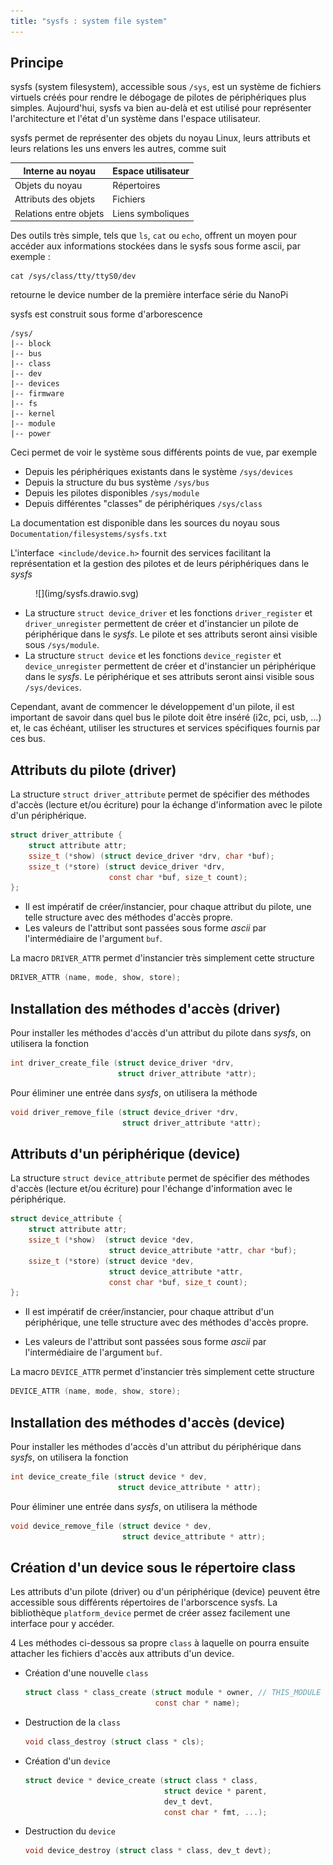 ```yaml
---
title: "sysfs : system file system"
---
```


## Principe

sysfs (system filesystem), accessible sous `/sys`, est un système de fichiers
virtuels créés pour rendre le débogage de pilotes de périphériques plus
simples. Aujourd'hui, sysfs va bien au-delà et est utilisé pour représenter
l'architecture et l'état d'un système dans l'espace utilisateur.

sysfs permet de représenter des objets du noyau Linux, leurs attributs et leurs
relations les uns envers les autres, comme suit

| Interne au noyau       | Espace utilisateur |
| ---------------------- | ------------------ |
| Objets du noyau        | Répertoires        |
| Attributs des objets   | Fichiers           |
| Relations entre objets | Liens symboliques  |

Des outils très simple, tels que `ls`, `cat` ou `echo`, offrent un moyen pour
accéder aux informations stockées dans le sysfs sous forme ascii, par exemple :

```shell
cat /sys/class/tty/ttyS0/dev
```

retourne le device number de la première interface série du NanoPi

sysfs est construit sous forme d'arborescence

``` text
/sys/
|-- block
|-- bus
|-- class
|-- dev
|-- devices
|-- firmware
|-- fs
|-- kernel
|-- module
|-- power
```

Ceci permet de voir le système sous différents points de vue, par exemple

- Depuis les périphériques existants dans le système `/sys/devices`
- Depuis la structure du bus système `/sys/bus`
- Depuis les pilotes disponibles `/sys/module`
- Depuis différentes "classes" de périphériques `/sys/class`

La documentation est disponible dans les sources du noyau sous
`Documentation/filesystems/sysfs.txt`

L'interface` <include/device.h>` fournit des services facilitant la représentation
et la gestion des pilotes et de leurs périphériques dans le _sysfs_

<figure markdown>
![](img/sysfs.drawio.svg)
</figure>

- La structure `struct device_driver` et les fonctions `driver_register` et
  `driver_unregister` permettent de créer et d'instancier un pilote de périphérique
  dans le _sysfs_. Le pilote et ses attributs seront ainsi visible sous `/sys/module`.
- La structure `struct device` et les fonctions `device_register` et
  `device_unregister` permettent de créer et d'instancier un périphérique dans le
  _sysfs_. Le périphérique et ses attributs seront ainsi visible sous `/sys/devices`.


Cependant, avant de commencer le développement d'un pilote, il est important de
savoir dans quel bus le pilote doit être inséré (i2c, pci, usb, …) et, le cas échéant,
utiliser les structures et services spécifiques fournis par ces bus.

## Attributs du pilote (driver)

La structure `struct driver_attribute` permet de spécifier des méthodes
d'accès (lecture et/ou écriture) pour la échange d'information avec le pilote
d'un périphérique.

```c
struct driver_attribute {
    struct attribute attr;
    ssize_t (*show) (struct device_driver *drv, char *buf);
    ssize_t (*store) (struct device_driver *drv,
                      const char *buf, size_t count);
};
```

- Il est impératif de créer/instancier, pour chaque attribut du pilote, une telle
structure avec des méthodes d'accès propre.
- Les valeurs de l'attribut sont passées sous forme _ascii_ par l'intermédiaire de
l'argument `buf`.

La macro `DRIVER_ATTR` permet d'instancier très simplement cette structure

```c
DRIVER_ATTR (name, mode, show, store);
```

## Installation des méthodes d'accès (driver)


Pour installer les méthodes d'accès d'un attribut du pilote dans _sysfs_, on
utilisera la fonction

```c
int driver_create_file (struct device_driver *drv,
                        struct driver_attribute *attr);
```

Pour éliminer une entrée dans _sysfs_, on utilisera la méthode

```c
void driver_remove_file (struct device_driver *drv,
                         struct driver_attribute *attr);
```
## Attributs d'un périphérique (device)

La structure `struct device_attribute` permet de spécifier des méthodes
d'accès (lecture et/ou écriture) pour l'échange d'information avec le
périphérique.

```c
struct device_attribute {
    struct attribute attr;
    ssize_t (*show)  (struct device *dev,
                      struct device_attribute *attr, char *buf);
    ssize_t (*store) (struct device *dev,
                      struct device_attribute *attr,
                      const char *buf, size_t count);
};
```

- Il est impératif de créer/instancier, pour chaque attribut d'un périphérique, une
telle structure avec des méthodes d'accès propre.

- Les valeurs de l'attribut sont passées sous forme _ascii_ par l'intermédiaire de
l'argument `buf`.

La macro `DEVICE_ATTR` permet d'instancier très simplement cette structure

```c
DEVICE_ATTR (name, mode, show, store);
```

## Installation des méthodes d'accès (device)

Pour installer les méthodes d'accès d'un attribut du périphérique dans _sysfs_,
on utilisera la fonction

```c
int device_create_file (struct device * dev,
                        struct device_attribute * attr);
```

Pour éliminer une entrée dans _sysfs_, on utilisera la méthode

```c
void device_remove_file (struct device * dev,
                         struct device_attribute * attr);
```

## Création d'un device sous le répertoire class

Les attributs d'un pilote (driver) ou d'un périphérique (device) peuvent être
accessible sous différents répertoires de l'arborscence sysfs. La bibliothèque
`platform_device` permet de créer assez facilement une interface pour y
accéder.

4 Les méthodes ci-dessous sa propre `class` à laquelle on pourra ensuite
attacher les fichiers d'accès aux attributs d'un device.

- Création d'une nouvelle `class`
  ```c
  struct class * class_create (struct module * owner, // THIS_MODULE
                               const char * name);
  ```
- Destruction de la `class`
  ```c
  void class_destroy (struct class * cls);
  ```
- Création d'un `device`
  ```c
  struct device * device_create (struct class * class,
                                 struct device * parent,
                                 dev_t devt,
                                 const char * fmt, ...);
  ```
- Destruction du `device`
  ```c
  void device_destroy (struct class * class, dev_t devt);
  ```
